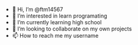 - 👋 Hi, I’m @ftm14567
- 👀 I’m interested in learn programating
- 🌱 I’m currently learning high school
- 💞️ I’m looking to collaborate on my own projects
- 📫 How to reach me my username

<!---
ftm14567/ftm14567 is a ✨ special ✨ repository because its `README.md` (this file) appears on your GitHub profile.
You can click the Preview link to take a look at your changes.
--->

